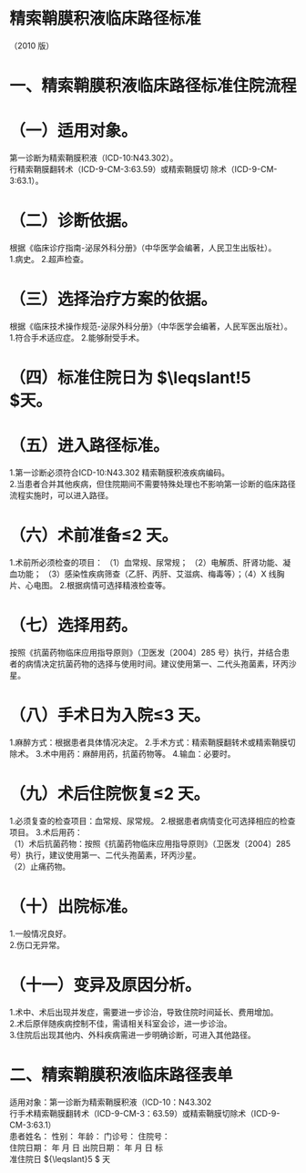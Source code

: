 # 精索鞘膜积液临床路径标准  
（2010 版）  
# 一、精索鞘膜积液临床路径标准住院流程  
# （一）适用对象。  
第一诊断为精索鞘膜积液（ICD-10:N43.302）。  
行精索鞘膜翻转术（ICD-9-CM-3:63.59）或精索鞘膜切 除术（ICD-9-CM-3:63.1）。  
# （二）诊断依据。  
根据《临床诊疗指南-泌尿外科分册》（中华医学会编著，人民卫生出版社）。  
1.病史。 2.超声检查。  
# （三）选择治疗方案的依据。  
根据《临床技术操作规范-泌尿外科分册》（中华医学会编著，人民军医出版社）。  
1.符合手术适应症。 2.能够耐受手术。  
# （四）标准住院日为 $\leqslant\!5 $天。  
# （五）进入路径标准。  
1.第一诊断必须符合ICD-10:N43.302 精索鞘膜积液疾病编码。  
2.当患者合并其他疾病，但住院期间不需要特殊处理也不影响第一诊断的临床路径流程实施时，可以进入路径。  
# （六）术前准备≤2 天。  
1.术前所必须检查的项目： （1）血常规、尿常规； （2）电解质、肝肾功能、凝血功能； （3）感染性疾病筛查（乙肝、丙肝、艾滋病、梅毒等）；（4）X 线胸片、心电图。 2.根据病情可选择精液检查等。  
# （七）选择用药。  
按照《抗菌药物临床应用指导原则》（卫医发〔2004〕285 号）执行，并结合患者的病情决定抗菌药物的选择与使用时间。建议使用第一、二代头孢菌素，环丙沙星。  
# （八）手术日为入院≤3 天。  
1.麻醉方式：根据患者具体情况决定。 2.手术方式：精索鞘膜翻转术或精索鞘膜切除术。 3.术中用药：麻醉用药，抗菌药物等。 4.输血：必要时。  
# （九）术后住院恢复≤2 天。  
1.必须复查的检查项目：血常规、尿常规。 2.根据患者病情变化可选择相应的检查项目。  3.术后用药：  
（1）术后抗菌药物：按照《抗菌药物临床应用指导原则》（卫医发〔2004〕285 号）执行，建议使用第一、二代头孢菌素，环丙沙星。  
（2）止痛药物。  
# （十）出院标准。  
1.一般情况良好。  
2.伤口无异常。  
# （十一）变异及原因分析。  
1.术中、术后出现并发症，需要进一步诊治，导致住院时间延长、费用增加。  
2.术后原伴随疾病控制不佳，需请相关科室会诊，进一步诊治。  
3.住院后出现其他内、外科疾病需进一步明确诊断，可进入其他路径。  
# 二、精索鞘膜积液临床路径表单  
适用对象：第一诊断为精索鞘膜积液（ICD-10：N43.302  
行手术精索鞘膜翻转术（ICD-9-CM-3：63.59）或精索鞘膜切除术（ICD-9-CM-3:63.1）  
患者姓名：               性别：    年龄：      门诊号：        住院号：  
住院日期：    年   月   日     出院日期：     年   月  日     标  
准住院日 ${\leqslant}5 $ 天  
